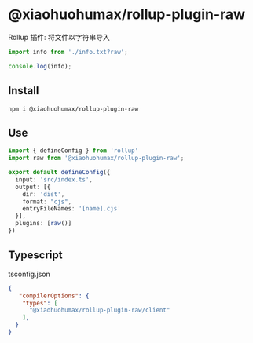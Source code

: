 # @xiaohuohumax/rollup-plugin-raw

Rollup 插件: 将文件以字符串导入

```ts
import info from './info.txt?raw';

console.log(info);
```

## Install

```shell
npm i @xiaohuohumax/rollup-plugin-raw
```

## Use

```ts
import { defineConfig } from 'rollup'
import raw from '@xiaohuohumax/rollup-plugin-raw';

export default defineConfig({
  input: 'src/index.ts',
  output: [{
    dir: 'dist',
    format: "cjs",
    entryFileNames: '[name].cjs'
  }],
  plugins: [raw()]
})
```

## Typescript

tsconfig.json

```json
{
   "compilerOptions": {
    "types": [
      "@xiaohuohumax/rollup-plugin-raw/client"
    ],
  }
}
```